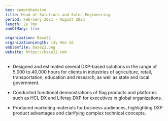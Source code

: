```yaml
---
key: comprehensive
title: Head of Solutions and Sales Engineering
period: February 2021 - August 2023
length: 2y 7mo
oneOfMany: true

organization: Base22
organizationLength: 13y 9mo 2d
emblemfile: base22.png
website: https://base22.com
---
```

* Designed and estimated several DXP-based solutions in the range of 5,000 to 40,000 hours for clients in industries of agriculture, retail, transportation, education and research, as well as state and local government.

* Conducted functional demonstrations of flag products and platforms such as HCL DX and Liferay DXP for executives in global organizations.

* Produced marketing materials for business audiences, highlighting DXP product advantages and clarifying complex technical concepts.
<div class="page-break"></div>